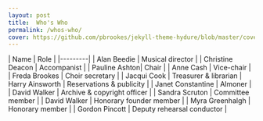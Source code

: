 ```yaml
---
layout: post
title:  Who's Who
permalink: /whos-who/
cover: https://github.com/pbrookes/jekyll-theme-hydure/blob/master/cover.jpg?raw=true
---
```


| Name | Role |
|---------|
| Alan Beedie | Musical director |
| Christine Deacon | Accompanist |
| Pauline Ashton| Chair |
| Anne Cash | Vice-chair |
| Freda Brookes | Choir secretary |
| Jacqui Cook | Treasurer & librarian
| Harry Ainsworth | Reservations & publicity |
| Janet Constantine | Almoner |
| David Walker | Archive & copyright officer |
| Sandra Scruton | Committee member |
| David Walker | Honorary founder member |
| Myra Greenhalgh | Honorary member |
| Gordon Pincott | Deputy rehearsal conductor |
